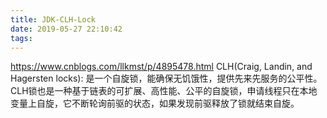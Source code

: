 ```yaml
---
title: JDK-CLH-Lock
date: 2019-05-27 22:10:42
tags:
---
```



https://www.cnblogs.com/llkmst/p/4895478.html
CLH(Craig, Landin, and Hagersten  locks): 是一个自旋锁，能确保无饥饿性，提供先来先服务的公平性。
CLH锁也是一种基于链表的可扩展、高性能、公平的自旋锁，申请线程只在本地变量上自旋，它不断轮询前驱的状态，如果发现前驱释放了锁就结束自旋。